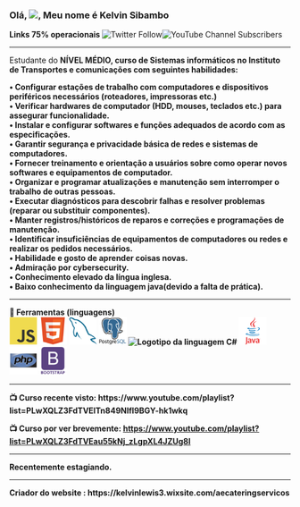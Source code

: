 ### Olá, <img src="https://raw.githubusercontent.com/MartinHeinz/MartinHeinz/master/wave.gif" width="30px">,  Meu nome é Kelvin Sibambo


<b> Links 75% operacionais </b>
<img alt="Twitter Follow" src="https://img.shields.io/twitter/follow/KelvinSibambo?label=Siga-me%20no%20Twitter&style=social"><img alt="YouTube Channel Subscribers" src="https://img.shields.io/youtube/channel/subscribers/UCM-2C18PTZ09ucBosRLj4Tw?label=Subscreva%20no%20meu%20canal%21&style=social">
<hr>
Estudante do <b>NÍVEL MÉDIO<b>, curso de Sistemas informáticos no <a class="nav-link" href:"itc.ac.mz"> Instituto de Transportes e comunicações</a> com seguintes habilidades:

•  Configurar estações de trabalho com computadores e dispositivos periféricos necessários (roteadores, impressoras etc.) <br>
•  Verificar hardwares de computador (HDD, mouses, teclados etc.) para assegurar funcionalidade. <br>
•  Instalar e configurar softwares e funções adequados de acordo com as especificações. <br>
•  Garantir segurança e privacidade básica de redes e sistemas de computadores.<br>
•  Fornecer treinamento e orientação a usuários sobre como operar novos softwares e equipamentos de computador. <br>
•  Organizar e programar atualizações e manutenção sem interromper o trabalho de outras pessoas. <br>
•  Executar diagnósticos para descobrir falhas e resolver problemas (reparar ou substituir componentes).<br>
•  Manter registros/históricos de reparos e correções e programações de manutenção. <br>
•  Identificar insuficiências de equipamentos de computadores ou redes e realizar os pedidos necessários. <br>
•	Habilidade  e gosto de aprender coisas novas.<br>
•	Admiração por cybersecurity.<br>
•	Conhecimento elevado da língua inglesa.<br>
•	Baixo conhecimento da linguagem java(devido a falta de prática).
  <hr>
  
   🧰 Ferramentas (linguagens)
  <br>
  <img src="https://github.com/devicons/devicon/blob/master/icons/javascript/javascript-original.svg" alt="Logotipo de JavaScript" width="50px" height="50"> <img src="https://github.com/devicons/devicon/blob/master/icons/html5/html5-original.svg" alt="Logotipo de HTML5" width="50px" height="50"> <img src="https://github.com/devicons/devicon/blob/master/icons/mysql/mysql-original.svg" alt="Logotipo da MYSQL" width="50" height="50"> <img src="https://github.com/devicons/devicon/blob/master/icons/postgresql/postgresql-original-wordmark.svg" alt="Logotipo de SQL Server" width="50" height="50"> <img src="https://seeklogo.com/images/C/c-sharp-c-logo-02F17714BA-seeklogo.com.png" alt="Logotipo da linguagem C#" width="50" height="50"> <img src="https://github.com/devicons/devicon/blob/master/icons/java/java-original-wordmark.svg" alt="Logotipo da linguagem Java" width="50" height="50"> <img src="https://github.com/devicons/devicon/blob/master/icons/php/php-original.svg" alt="Logotipo da PHP" width="50" height="50"> <img src="https://github.com/devicons/devicon/blob/master/icons/bootstrap/bootstrap-plain-wordmark.svg" alt="Logotipo da Bootstrap" width="50px" height="50px">
<hr>
 📺 Curso recente visto:
  https://www.youtube.com/playlist?list=PLwXQLZ3FdTVEITn849NlfI9BGY-hk1wkq
  
 📺 Curso por ver brevemente:
https://www.youtube.com/playlist?list=PLwXQLZ3FdTVEau55kNj_zLgpXL4JZUg8I
  <hr>
  Recentemente estagiando.
  <hr>
  Criador do website :
  https://kelvinlewis3.wixsite.com/aecateringservicos

 


<!--
**KelvinSibambo/KelvinSibambo** is a ✨ _special_ ✨ repository because its `README.md` (this file) appears on your GitHub profile.

Here are some ideas to get you started:

- 🔭 I’m currently working on ...
- 🌱 I’m currently learning ...
- 👯 I’m looking to collaborate on ...
- 🤔 I’m looking for help with ...
- 💬 Ask me about ...
- 📫 How to reach me: ...
- 😄 Pronouns: ...
- ⚡ Fun fact: ...
-->
